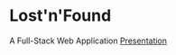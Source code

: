 # Lost'n'Found
A Full-Stack Web Application
[Presentation](https://docs.google.com/presentation/d/1EMtolvezQjG-UEMz97kyZ3G0vi8cAYQluVxcsOAuETs/edit?usp=sharing)

